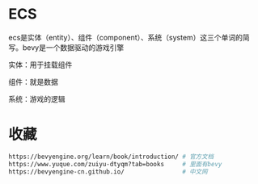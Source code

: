 # ECS

ecs是实体（entity）、组件（component）、系统（system）这三个单词的简写。bevy是一个数据驱动的游戏引擎

实体：用于挂载组件

组件：就是数据

系统：游戏的逻辑





# 收藏

```bash
https://bevyengine.org/learn/book/introduction/ # 官方文档
https://www.yuque.com/zuiyu-dtyqm?tab=books     # 里面有bevy
https://bevyengine-cn.github.io/                # 中文网
```

